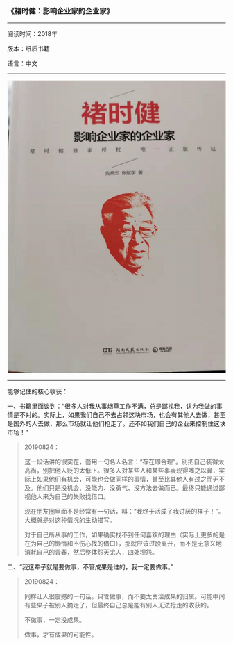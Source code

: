 ### 《褚时健：影响企业家的企业家》

---

阅读时间：2018年

版本：纸质书籍

语言：中文

---

![](/assets/chu-shi-jian--entrapronear.png)

---

能够记住的核心收获：

一、书籍里面谈到：“很多人对我从事烟草工作不满，总是鄙视我，认为我做的事情是不对的。实际上，如果我们自己不去占领这块市场，也会有其他人去做，甚至是国外的人去做，那么市场就让他们抢走了。还不如我们自己的企业来控制住这块市场！”

> 20190824：
>
> 这一段话讲的很实在，套用一句名人名言：“存在即合理”。别把自己装得太高尚，别把他人贬的太低下。很多人对某些人和某些事表现得嗤之以鼻，实际上如果他们有机会，可能也会做同样的事情，甚至比其他人有过之而无不及。他们只是没机会、没能力、没勇气、没方法去做而已。最终只能通过鄙视他人来为自己的失败找借口。
>
> 现在朋友圈里面不是经常有一句话，叫：“我终于活成了我讨厌的样子！”。大概就是对这种情况的生动描写。
>
> 对于自己所从事的工作，如果确实找不到任何喜欢的理由（实际上更多的是在为自己的懒惰和不伤心找的借口），那就应该过段离开，而不是无意义地消耗自己的青春，然后整体怨天尤人，四处埋怨。

二、“我这辈子就是要做事，不管成果是谁的，我一定要做事。”

> 20190824：
>
> 同样让人很震撼的一句话。只管做事，而不要太关注成果的归属。可能中间有些果子被别人摘走了，但最终自己总是能有别人无法抢走的收获的。
>
> 不做事，一定没成果。
>
> 做事，才有成果的可能性。



